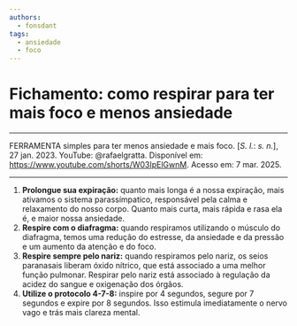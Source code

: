 ```yaml
---
authors:
  - fonsdant
tags:
  - ansiedade
  - foco
---
```


# Fichamento: como respirar para ter mais foco e menos ansiedade

------------------------------------------------------------------------

FERRAMENTA simples para ter menos ansiedade e mais foco. \[*S. l.*: *s.
n.*\], 27 jan. 2023. YouTube: @rafaelgratta. Disponível em:
https://www.youtube.com/shorts/W03IpElGwnM. Acesso em: 7 mar. 2025.

------------------------------------------------------------------------

<!-- truncate -->

1. **Prolongue sua expiração:** quanto mais longa é a nossa expiração,
   mais ativamos o sistema parassímpatico, responsável pela calma e
   relaxamento do nosso corpo. Quanto mais curta, mais rápida e rasa
   ela é, e maior nossa ansiedade.
2. **Respire com o diafragma:** quando respiramos utilizando o músculo
   do diafragma, temos uma redução do estresse, da ansiedade e da
   pressão e um aumento da atenção e do foco.
3. **Respire sempre pelo nariz:** quando respiramos pelo nariz, os
   seios paranasais liberam óxido nítrico, que está associado a uma
   melhor função pulmonar. Respirar pelo nariz está associado à
   regulação da acidez do sangue e oxigenação dos órgãos.
4. **Utilize o protocolo 4-7-8:** inspire por 4 segundos, segure por 7
   segundos e expire por 8 segundos. Isso estimula imediatamente o
   nervo vago e trás mais clareza mental.
